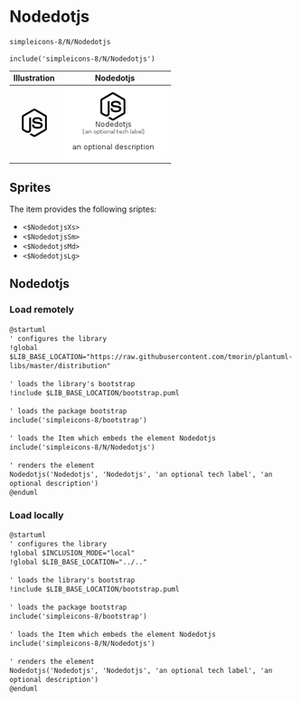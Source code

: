 # Nodedotjs


```text
simpleicons-8/N/Nodedotjs
```

```text
include('simpleicons-8/N/Nodedotjs')
```



| Illustration | Nodedotjs |
| :---: | :---: |
| ![illustration for Illustration](../../simpleicons-8/N/Nodedotjs.png) | ![illustration for Nodedotjs](../../simpleicons-8/N/Nodedotjs.Local.png) |



## Sprites
The item provides the following sriptes:

- `<$NodedotjsXs>`
- `<$NodedotjsSm>`
- `<$NodedotjsMd>`
- `<$NodedotjsLg>`





## Nodedotjs

### Load remotely
```plantuml
@startuml
' configures the library
!global $LIB_BASE_LOCATION="https://raw.githubusercontent.com/tmorin/plantuml-libs/master/distribution"

' loads the library's bootstrap
!include $LIB_BASE_LOCATION/bootstrap.puml

' loads the package bootstrap
include('simpleicons-8/bootstrap')

' loads the Item which embeds the element Nodedotjs
include('simpleicons-8/N/Nodedotjs')

' renders the element
Nodedotjs('Nodedotjs', 'Nodedotjs', 'an optional tech label', 'an optional description')
@enduml
```

### Load locally
```plantuml
@startuml
' configures the library
!global $INCLUSION_MODE="local"
!global $LIB_BASE_LOCATION="../.."

' loads the library's bootstrap
!include $LIB_BASE_LOCATION/bootstrap.puml

' loads the package bootstrap
include('simpleicons-8/bootstrap')

' loads the Item which embeds the element Nodedotjs
include('simpleicons-8/N/Nodedotjs')

' renders the element
Nodedotjs('Nodedotjs', 'Nodedotjs', 'an optional tech label', 'an optional description')
@enduml
```


